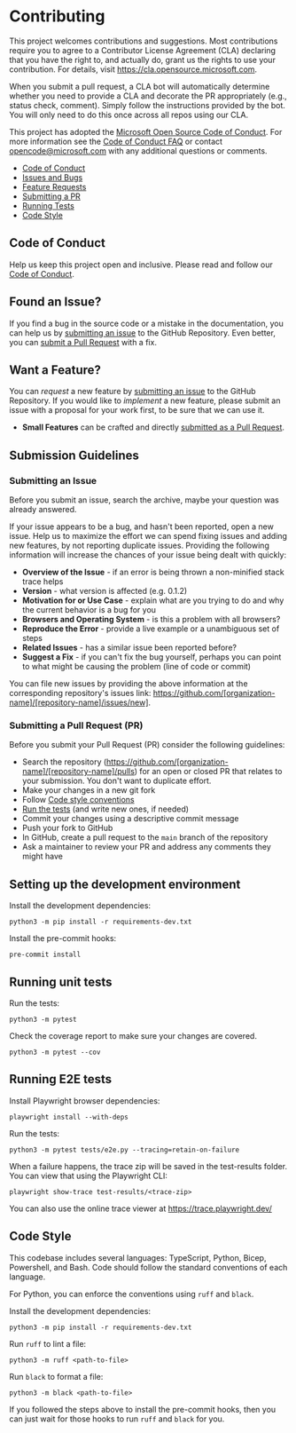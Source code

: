 # Contributing

This project welcomes contributions and suggestions.  Most contributions require you to agree to a
Contributor License Agreement (CLA) declaring that you have the right to, and actually do, grant us
the rights to use your contribution. For details, visit https://cla.opensource.microsoft.com.

When you submit a pull request, a CLA bot will automatically determine whether you need to provide
a CLA and decorate the PR appropriately (e.g., status check, comment). Simply follow the instructions
provided by the bot. You will only need to do this once across all repos using our CLA.

This project has adopted the [Microsoft Open Source Code of Conduct](https://opensource.microsoft.com/codeofconduct/).
For more information see the [Code of Conduct FAQ](https://opensource.microsoft.com/codeofconduct/faq/) or
contact [opencode@microsoft.com](mailto:opencode@microsoft.com) with any additional questions or comments.

 - [Code of Conduct](#coc)
 - [Issues and Bugs](#issue)
 - [Feature Requests](#feature)
 - [Submitting a PR](#submit-pr)
 - [Running Tests](#tests)
 - [Code Style](#style)

## <a name="coc"></a> Code of Conduct
Help us keep this project open and inclusive. Please read and follow our [Code of Conduct](https://opensource.microsoft.com/codeofconduct/).

## <a name="issue"></a> Found an Issue?
If you find a bug in the source code or a mistake in the documentation, you can help us by
[submitting an issue](#submit-issue) to the GitHub Repository. Even better, you can
[submit a Pull Request](#submit-pr) with a fix.

## <a name="feature"></a> Want a Feature?
You can *request* a new feature by [submitting an issue](#submit-issue) to the GitHub
Repository. If you would like to *implement* a new feature, please submit an issue with
a proposal for your work first, to be sure that we can use it.

* **Small Features** can be crafted and directly [submitted as a Pull Request](#submit-pr).

## <a name="submit"></a> Submission Guidelines

### <a name="submit-issue"></a> Submitting an Issue
Before you submit an issue, search the archive, maybe your question was already answered.

If your issue appears to be a bug, and hasn't been reported, open a new issue.
Help us to maximize the effort we can spend fixing issues and adding new
features, by not reporting duplicate issues.  Providing the following information will increase the
chances of your issue being dealt with quickly:

* **Overview of the Issue** - if an error is being thrown a non-minified stack trace helps
* **Version** - what version is affected (e.g. 0.1.2)
* **Motivation for or Use Case** - explain what are you trying to do and why the current behavior is a bug for you
* **Browsers and Operating System** - is this a problem with all browsers?
* **Reproduce the Error** - provide a live example or a unambiguous set of steps
* **Related Issues** - has a similar issue been reported before?
* **Suggest a Fix** - if you can't fix the bug yourself, perhaps you can point to what might be
  causing the problem (line of code or commit)

You can file new issues by providing the above information at the corresponding repository's issues link: https://github.com/[organization-name]/[repository-name]/issues/new].

### <a name="submit-pr"></a> Submitting a Pull Request (PR)
Before you submit your Pull Request (PR) consider the following guidelines:

* Search the repository (https://github.com/[organization-name]/[repository-name]/pulls) for an open or closed PR
  that relates to your submission. You don't want to duplicate effort.
* Make your changes in a new git fork
* Follow [Code style conventions](#style)
* [Run the tests](#tests) (and write new ones, if needed)
* Commit your changes using a descriptive commit message
* Push your fork to GitHub
* In GitHub, create a pull request to the `main` branch of the repository
* Ask a maintainer to review your PR and address any comments they might have

## <a name="tests"></a> Setting up the development environment

Install the development dependencies:

```
python3 -m pip install -r requirements-dev.txt
```

Install the pre-commit hooks:

```
pre-commit install
```

## <a name="unit-tests"></a> Running unit tests

Run the tests:

```
python3 -m pytest
```

Check the coverage report to make sure your changes are covered.

```
python3 -m pytest --cov
```

## <a name="e2e-tests"></a> Running E2E tests


Install Playwright browser dependencies:

```
playwright install --with-deps
```

Run the tests:

```
python3 -m pytest tests/e2e.py --tracing=retain-on-failure
```

When a failure happens, the trace zip will be saved in the test-results folder.
You can view that using the Playwright CLI:

```
playwright show-trace test-results/<trace-zip>
```

You can also use the online trace viewer at https://trace.playwright.dev/


## <a name="style"></a> Code Style

This codebase includes several languages: TypeScript, Python, Bicep, Powershell, and Bash.
Code should follow the standard conventions of each language.

For Python, you can enforce the conventions using `ruff` and `black`.

Install the development dependencies:

```
python3 -m pip install -r requirements-dev.txt
```

Run `ruff` to lint a file:

```
python3 -m ruff <path-to-file>
```

Run `black` to format a file:

```
python3 -m black <path-to-file>
```

If you followed the steps above to install the pre-commit hooks, then you can just wait for those hooks to run `ruff` and `black` for you.
